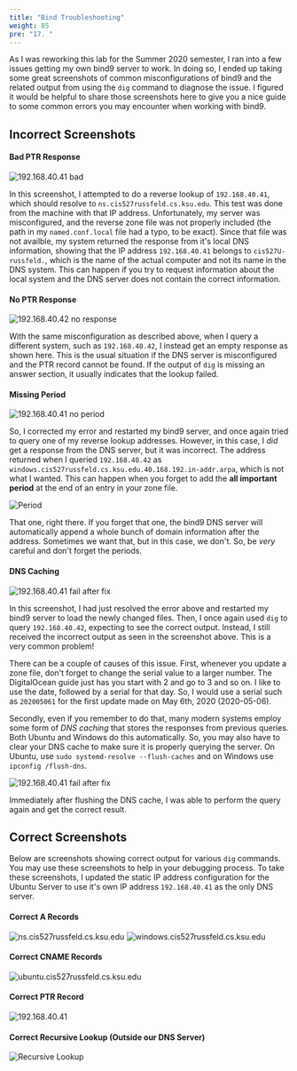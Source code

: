 ```yaml
---
title: "Bind Troubleshooting"
weight: 85
pre: "17. "
---
```


As I was reworking this lab for the Summer 2020 semester, I ran into a few issues getting my own bind9 server to work. In doing so, I ended up taking some great screenshots of common misconfigurations of bind9 and the related output from using the `dig` command to diagnose the issue. I figured it would be helpful to share those screenshots here to give you a nice guide to some common errors you may encounter when working with bind9. 

## Incorrect Screenshots

#### Bad PTR Response

![192.168.40.41 bad](../../images/lab3-badresponse.png)

In this screenshot, I attempted to do a reverse lookup of `192.168.40.41`, which should resolve to `ns.cis527russfeld.cs.ksu.edu`. This test was done from the machine with that IP address. Unfortunately, my server was misconfigured, and the reverse zone file was not properly included (the path in my `named.conf.local` file had a typo, to be exact). Since that file was not availble, my system returned the response from it's local DNS information, showing that the IP address `192.168.40.41` belongs to `cis527U-russfeld.`, which is the name of the actual computer and not its name in the DNS system. This can happen if you try to request information about the local system and the DNS server does not contain the correct information. 

#### No PTR Response

![192.168.40.42 no response](../../images/lab3-noresponse.png)

With the same misconfiguration as described above, when I query a different system, such as `192.168.40.42`, I instead get an empty response as shown here. This is the usual situation if the DNS server is misconfigured and the PTR record cannot be found. If the output of `dig` is missing an answer section, it usually indicates that the lookup failed.

#### Missing Period

![192.168.40.41 no period](../../images/lab3-reversebad1.png)

So, I corrected my error and restarted my bind9 server, and once again tried to query one of my reverse lookup addresses. However, in this case, I _did_ get a response from the DNS server, but it was incorrect. The address returned when I queried `192.168.40.42` as `windows.cis527russfeld.cs.ksu.edu.40.168.192.in-addr.arpa`, which is not what I wanted. This can happen when you forget to add the **all important period** at the end of an entry in your zone file. 

![Period](../../images/lab3-period.png)

That one, right there. If you forget that one, the bind9 DNS server will automatically append a whole bunch of domain information after the address. Sometimes we want that, but in this case, we don't. So, be _very_ careful and don't forget the periods. 

#### DNS Caching

![192.168.40.41 fail after fix](../../images/lab3-flushcache.png)

In this screenshot, I had just resolved the error above and restarted my bind9 server to load the newly changed files. Then, I once again used `dig` to query `192.168.40.42`, expecting to see the correct output. Instead, I still received the incorrect output as seen in the screenshot above. This is a very common problem! 

There can be a couple of causes of this issue. First, whenever you update a zone file, don't forget to change the serial value to a larger number. The DigitalOcean guide just has you start with 2 and go to 3 and so on. I like to use the date, followed by a serial for that day. So, I would use a serial such as `202005061` for the first update made on May 6th, 2020 (2020-05-06). 

Secondly, even if you remember to do that, many modern systems employ some form of _DNS caching_ that stores the responses from previous queries. Both Ubuntu and Windows do this automatically. So, you may also have to clear your DNS cache to make sure it is properly querying the server. On Ubuntu, use `sudo systemd-resolve --flush-caches` and on Windows use `ipconfig /flush-dns`. 

![192.168.40.41 fail after fix](../../images/lab3-flushcache2.png)

Immediately after flushing the DNS cache, I was able to perform the query again and get the correct result. 

## Correct Screenshots

Below are screenshots showing correct output for various `dig` commands. You may use these screenshots to help in your debugging process. To take these screenshots, I updated the static IP address configuration for the Ubuntu Server to use it's own IP address `192.168.40.41` as the only DNS server. 

#### Correct A Records
![ns.cis527russfeld.cs.ksu.edu](../../images/lab3-dig1.png)
![windows.cis527russfeld.cs.ksu.edu](../../images/lab3-dig2.png)

#### Correct CNAME Records
![ubuntu.cis527russfeld.cs.ksu.edu](../../images/lab3-dig3.png)

#### Correct PTR Record
![192.168.40.41](../../images/lab3-reverse1.png)

#### Correct Recursive Lookup (Outside our DNS Server)
![Recursive Lookup](../../images/lab3-recurse.png)